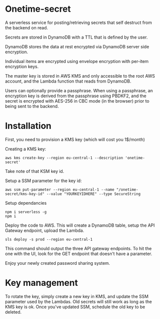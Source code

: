 # Onetime-secret

A serverless service for posting/retrieving secrets that self destruct from the backend on read.

Secrets are stored in DynamoDB with a TTL that is defined by the user.

DynamoDB stores the data at rest encrypted via DynamoDB server side encryption.

Individual items are encrypted using envelope encryption with per-item encryption keys.

The master key is stored in AWS KMS and only accessible to the root AWS account, and the Lambda function that reads from DynamoDB.

Users can optionally provide a passphrase. When using a passphrase, an encryption key is derived from the passphrase using PBDKF2, and the secret is encrypted with AES-256 in CBC mode (in the browser) prior to being sent to the backend.

# Installation

First, you need to provision a KMS key (which will cost you 1$/month)

Creating a KMS key:

```
aws kms create-key --region eu-central-1 --description 'onetime-secret'
```

Take note of that KSM key id.

Setup a SSM parameter for the key id:

```
aws ssm put-parameter --region eu-central-1 --name "/onetime-secret/kms-key-id" --value "YOURKEYIDHERE" --type SecureString
```

Setup dependancies

```
npm i serverless -g
npm i
```

Deploy the code to AWS. This will create a DynamoDB table, setup the API Gateway endpoint, upload the Lambda.

```
sls deploy -s prod --region eu-central-1
```

This command should output the three API gateway endpoints. To hit the one with the UI, look for the GET endpoint that doesn't have a parameter.

Enjoy your newly created password sharing system.

# Key management

To rotate the key, simply create a new key in KMS, and update the SSM parameter used by the Lambdas. Old secrets will still work as long as the KMS key is ok. Once you've updated SSM, schedule the old key to be deleted.